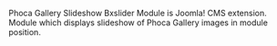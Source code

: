 Phoca Gallery Slideshow Bxslider Module is Joomla! CMS extension. Module which displays slideshow of Phoca Gallery images in module position.